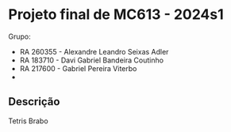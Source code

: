 # Projeto final de MC613 - 2024s1

Grupo:

- RA 260355 - Alexandre Leandro Seixas Adler 
- RA 183710 - Davi Gabriel Bandeira Coutinho 
- RA 217600 - Gabriel Pereira Viterbo
- 
## Descrição

Tetris Brabo


